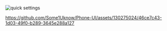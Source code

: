 ![quick settings](https://github.com/Some1Uknow/Phone-UI/assets/130275024/c7412536-12e4-44d3-aba6-d8148f1e4234)




https://github.com/Some1Uknow/Phone-UI/assets/130275024/46ce7c43-1d03-49f0-b289-3645e288a127

